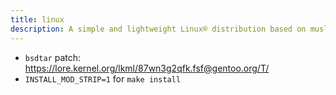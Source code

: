 ```yaml
---
title: linux
description: A simple and lightweight Linux® distribution based on musl libc and toybox
---
```


- `bsdtar` patch: https://lore.kernel.org/lkml/87wn3g2qfk.fsf@gentoo.org/T/
- `INSTALL_MOD_STRIP=1` for `make install`
